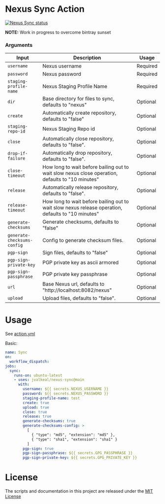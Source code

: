 # Nexus Sync Action

<p align="left">
  <a href="https://github.com/jvalkeal/nexus-sync"><img alt="Nexus Sync status" src="https://github.com/jvalkeal/nexus-sync/workflows/Test/badge.svg"></a>
</p>

**NOTE:** Work in progress to overcome bintray sunset

### Arguments

| Input                       | Description                                                                                        | Usage    |
| --------------------------- | ---------------------------------------------------------------------------------------------------| -------- |
| `username`                  | Nexus username                                                                                     | Required |
| `password`                  | Nexus password                                                                                     | Required |
| `staging-profile-name`      | Nexus Staging Profile Name                                                                         | Required |
| `dir`                       | Base directory for files to sync, defaults to "nexus"                                              | Optional |
| `create`                    | Automatically create repository, defaults to "false"                                               | Optional |
| `staging-repo-id`           | Nexus Staging Repo id                                                                              | Optional |
| `close`                     | Automatically close repository, defaults to "false".                                               | Optional |
| `drop-if-failure`           | Automatically drop repository, defaults to "false".                                                | Optional |
| `close-timeout`             | How long to wait before bailing out to wait slow nexus close operation, defaults to "10 minutes"   | Optional |
| `release`                   | Automatically release repository, defaults to "false".                                             | Optional |
| `release-timeout`           | How long to wait before bailing out to wait slow nexus release operation, defaults to "10 minutes" | Optional |
| `generate-checksums`        | Generate checksums, defaults to "false"                                                            | Optional |
| `generate-checksums-config` | Config to generate checksum files.                                                                 | Optional |
| `pgp-sign`                  | Sign files, defaults to "false"                                                                    | Optional |
| `pgp-sign-private-key`      | PGP private key as ascii armored                                                                   | Optional |
| `pgp-sign-passphrase`       | PGP private key passphrase                                                                         | Optional |
| `url`                       | Base Nexus url, defaults to "http://localhost:8082/nexus"                                          | Optional |
| `upload`                    | Upload files, defaults to "false".                                                                 | Optional |

# Usage

See [action.yml](action.yml)

Basic:

```yaml
name: Sync
on:
  workflow_dispatch:
jobs:
  sync:
    runs-on: ubuntu-latest
    - uses: jvalkeal/nexus-sync@main
      with:
        username: ${{ secrets.NEXUS_USERNAME }}
        password: ${{ secrets.NEXUS_PASSWORD }}
        staging-profile-name: test
        create: true
        upload: true
        close: true
        release: true
        generate-checksums: true
        generate-checksums-config: >
          [
            { "type": "md5", "extension": "md5" },
            { "type": "sha1", "extension": "sha1" }
          ]
        pgp-sign: true
        pgp-sign-passphrase: ${{ secrets.GPG_PASSPHRASE }}
        pgp-sign-private-key: ${{ secrets.GPG_PRIVATE_KEY }}
```

# License

The scripts and documentation in this project are released under the [MIT License](LICENSE)
